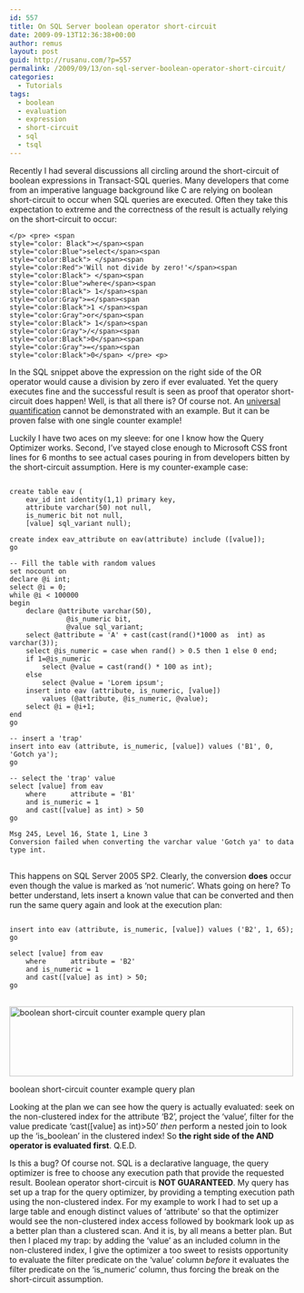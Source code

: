 ```yaml
---
id: 557
title: On SQL Server boolean operator short-circuit
date: 2009-09-13T12:36:38+00:00
author: remus
layout: post
guid: http://rusanu.com/?p=557
permalink: /2009/09/13/on-sql-server-boolean-operator-short-circuit/
categories:
  - Tutorials
tags:
  - boolean
  - evaluation
  - expression
  - short-circuit
  - sql
  - tsql
---
```

Recently I had several discussions all circling around the short-circuit of boolean expressions in Transact-SQL queries. Many developers that come from an imperative language background like C are relying on boolean short-circuit to occur when SQL queries are executed. Often they take this expectation to extreme and the correctness of the result is actually relying on the short-circuit to occur:

<code class="prettyprint lang-sql">&lt;/p>
&lt;pre>
&lt;span style="color: Black">&lt;/span>&lt;span style="color:Blue">select&lt;/span>&lt;span style="color:Black">&nbsp;&lt;/span>&lt;span style="color:Red">'Will&nbsp;not&nbsp;divide&nbsp;by&nbsp;zero!'&lt;/span>&lt;span style="color:Black">&nbsp;&lt;/span>&lt;span style="color:Blue">where&lt;/span>&lt;span style="color:Black">&nbsp;1&lt;/span>&lt;span style="color:Gray">=&lt;/span>&lt;span style="color:Black">1&nbsp;&lt;/span>&lt;span style="color:Gray">or&lt;/span>&lt;span style="color:Black">&nbsp;1&lt;/span>&lt;span style="color:Gray">/&lt;/span>&lt;span style="color:Black">0&lt;/span>&lt;span style="color:Gray">=&lt;/span>&lt;span style="color:Black">0&lt;/span>
&lt;/pre>
&lt;p></code>

In the SQL snippet above the expression on the right side of the OR operator would cause a division by zero if ever evaluated. Yet the query executes fine and the successful result is seen as proof that operator short-circuit does happen! Well, is that all there is? Of course not. An <a href="http://en.wikipedia.org/wiki/Universal_quantification" target="_blank">universal quantification</a> cannot be demonstrated with an example. But it can be proven false with one single counter example!

Luckily I have two aces on my sleeve: for one I know how the Query Optimizer works. Second, I&#8217;ve stayed close enough to Microsoft CSS front lines for 6 months to see actual cases pouring in from developers bitten by the short-circuit assumption. Here is my counter-example case:

<pre><code class="prettyprint lang-sql linenums">
create table eav (     
	eav_id int identity(1,1) primary key,     
	attribute varchar(50) not null,     
	is_numeric bit not null,     
	[value] sql_variant null); 
	
create index eav_attribute on eav(attribute) include ([value]); 
go 

-- Fill the table with random values 
set nocount on 
declare @i int; 
select @i = 0; 
while @i &lt; 100000 
begin
    declare @attribute varchar(50),
	          @is_numeric bit,
			  @value sql_variant;     
	select @attribute = 'A' + cast(cast(rand()*1000 as  int) as varchar(3));     
	select @is_numeric = case when rand() > 0.5 then 1 else 0 end;     
	if 1=@is_numeric         
		select @value = cast(rand() * 100 as int);     
	else         
		select @value = 'Lorem ipsum';     
	insert into eav (attribute, is_numeric, [value])     
		values (@attribute, @is_numeric, @value);     
	select @i = @i+1; 
end 
go 

-- insert a 'trap' 
insert into eav (attribute, is_numeric, [value]) values ('B1', 0, 'Gotch ya'); 
go
 
-- select the 'trap' value 
select [value] from eav 
	where      attribute = 'B1'      
	and is_numeric = 1      
	and cast([value] as int) > 50 
go 

Msg 245, Level 16, State 1, Line 3
Conversion failed when converting the varchar value 'Gotch ya' to data type int.
</code>
</pre>

This happens on SQL Server 2005 SP2. Clearly, the conversion **does** occur even though the value is marked as &#8216;not numeric&#8217;. Whats going on here? To better understand, lets insert a known value that can be converted and then run the same query again and look at the execution plan:

<pre><code class="prettyprint lang-sql linenums">
insert into eav (attribute, is_numeric, [value]) values ('B2', 1, 65); 
go 

select [value] from eav 
	where      attribute = 'B2'      
	and is_numeric = 1      
	and cast([value] as int) > 50;
go  
</code>
</pre>

<div id="attachment_559" style="width: 510px" class="wp-caption alignnone">
  <a href="http://rusanu.com/wp-content/uploads/2009/09/short-circuit.png"><img src="http://rusanu.com/wp-content/uploads/2009/09/short-circuit.png" alt="boolean short-circuit counter example query plan" title="short-circuit" width="500" height="123" class="size-full wp-image-559" /></a>
  
  <p class="wp-caption-text">
    boolean short-circuit counter example query plan
  </p>
</div>

Looking at the plan we can see how the query is actually evaluated: seek on the non-clustered index for the attribute &#8216;B2&#8217;, project the &#8216;value&#8217;, filter for the value predicate &#8216;cast([value] as int)>50&#8217; _then_ perform a nested join to look up the &#8216;is_boolean&#8217; in the clustered index! So **the right side of the AND operator is evaluated first**. Q.E.D.

Is this a bug? Of course not. SQL is a declarative language, the query optimizer is free to choose any execution path that provide the requested result. Boolean operator short-circuit is **NOT GUARANTEED**. My query has set up a trap for the query optimizer, by providing a tempting execution path using the non-clustered index. For my example to work I had to set up a large table and enough distinct values of &#8216;attribute&#8217; so that the optimizer would see the non-clustered index access followed by bookmark look up as a better plan than a clustered scan. And it is, by all means a better plan. But then I placed my trap: by adding the &#8216;value&#8217; as an included column in the non-clustered index, I give the optimizer a too sweet to resists opportunity to evaluate the filter predicate on the &#8216;value&#8217; column _before_ it evaluates the filter predicate on the &#8216;is_numeric&#8217; column, thus forcing the break on the short-circuit assumption.